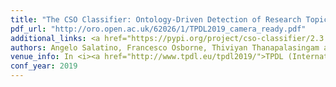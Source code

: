 ```yaml
---
title: "The CSO Classifier: Ontology-Driven Detection of Research Topics in Scholarly Articles"
pdf_url: "http://oro.open.ac.uk/62026/1/TPDL2019_camera_ready.pdf"
additional_links: <a href="https://pypi.org/project/cso-classifier/2.3.2/">PyPI</a>
authors: Angelo Salatino, Francesco Osborne, Thiviyan Thanapalasingam and Enrico Motta
venue_info: In <i><a href="http://www.tpdl.eu/tpdl2019/">TPDL (International Conference on Theory and Practice of Digital Libraries) 2019</a></i>
conf_year: 2019
---
```

